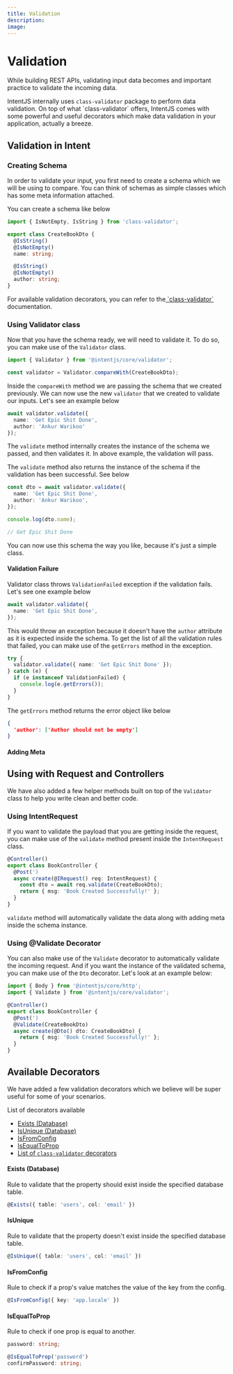 ```yaml
---
title: Validation
description:
image:
---
```


# Validation

While building REST APIs, validating input data becomes and important practice to validate the incoming data.

IntentJS internally uses `class-validator` package to perform data validation. On top of what \`class-validator\` offers, IntentJS comes with some powerful and useful decorators which make data validation in your application, actually a breeze.

## Validation in Intent

### Creating Schema

In order to validate your input, you first need to create a schema which we will be using to compare. You can think of schemas as simple classes which has some meta information attached.

You can create a schema like below

```typescript
import { IsNotEmpty, IsString } from 'class-validator';

export class CreateBookDto {
  @IsString()
  @IsNotEmpty()
  name: string;

  @IsString()
  @IsNotEmpty()
  author: string;
}
```

For available validation decorators, you can refer to the[ \`class-validator\` ](https://github.com/typestack/class-validator?tab=readme-ov-file#validation-decorators)documentation.

### Using Validator class

Now that you have the schema ready, we will need to validate it. To do so, you can make use of the `Validator` class.

```typescript
import { Validator } from '@intentjs/core/validator';

const validator = Validator.compareWith(CreateBookDto);
```

Inside the `compareWith` method we are passing the schema that we created previously. We can now use the new `validator` that we created to validate our inputs. Let's see an example below

```ts
await validator.validate({
  name: 'Get Epic Shit Done',
  author: 'Ankur Warikoo'
});
```

The `validate` method internally creates the instance of the schema we passed, and then validates it. In above example, the validation will pass.&#x20;

The `validate` method also returns the instance of the schema if the validation has been successful. See below

```typescript
const dto = await validator.validate({
  name: 'Get Epic Shit Done',
  author: 'Ankur Warikoo',
});

console.log(dto.name);

// Get Epic Shit Done
```

You can now use this schema the way you like, because it's just a simple class.

#### Validation Failure

Validator class throws `ValidationFailed` exception if the validation fails. Let's see one example below

```typescript
await validator.validate({
  name: 'Get Epic Shit Done',
});
```

This would throw an exception because it doesn't have the `author` attribute as it is expected inside the schema. To get the list of all the validation rules that failed, you can make use of the `getErrors` method in the exception.

```typescript
try {
  validator.validate({ name: 'Get Epic Shit Done' });
} catch (e) {
  if (e instanceof ValidationFailed) {
    console.log(e.getErrors());
  }
}
```

The `getErrors` method returns the error object like below

```json
{
  'author': ['Author should not be empty']
}
```

#### Adding Meta

## Using with Request and Controllers

We have also added a few helper methods built on top of the `Validator` class to help you write clean and better code.

### Using IntentRequest

If you want to validate the payload that you are getting inside the request, you can make use of the `validate` method present inside the `IntentRequest` class.

```typescript
@Controller()
export class BookController {
  @Post(')
  async create(@IRequest() req: IntentRequest) {
    const dto = await req.validate(CreateBookDto);
    return { msg: 'Book Created Successfully!' };
  }
}
```

`validate` method will automatically validate the data along with adding meta inside the schema instance.&#x20;

### Using @Validate Decorator

You can also make use of the `Validate` decorator to automatically validate the incoming request. And if you want the instance of the validated schema, you can make use of the `Dto` decorator. Let's look at an example below:

```typescript
import { Body } from '@intentjs/core/http';
import { Validate } from '@intentjs/core/validator';

@Controller()
export class BookController {
  @Post(')
  @Validate(CreateBookDto)
  async create(@Dto() dto: CreateBookDto) {
    return { msg: 'Book Created Successfully!' };
  }
}
```

## Available Decorators

We have added a few validation decorators which we believe will be super useful for some of your scenarios.

List of decorators available

- [Exists (Database)](validation.md#exists)
- [IsUnique (Database)](validation.md#isunique)
- [IsFromConfig](validation.md#isvaluefromconfig)
- [IsEqualToProp](validation.md#isequaltoprop)
- [List of `class-validator` decorators](https://github.com/typestack/class-validator?tab=readme-ov-file#validation-decorators)

#### Exists (Database)

Rule to validate that the property should exist inside the specified database table.

```typescript
@Exists({ table: 'users', col: 'email' })
```

#### IsUnique

Rule to validate that the property doesn't exist inside the specified database table.

```typescript
@IsUnique({ table: 'users', col: 'email' })
```

#### IsFromConfig

Rule to check if a prop's value matches the value of the key from the config.

```typescript
@IsFromConfig({ key: 'app.locale' })
```

#### IsEqualToProp

Rule to check if one prop is equal to another.

```typescript
password: string;

@IsEqualToProp('password')
confirmPassword: string;
```
